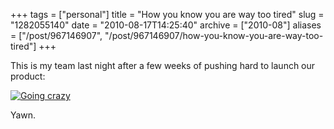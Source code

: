 +++
tags = ["personal"]
title = "How you know you are way too tired"
slug = "1282055140"
date = "2010-08-17T14:25:40"
archive = ["2010-08"]
aliases = ["/post/967146907", "/post/967146907/how-you-know-you-are-way-too-tired"]
+++

This is my team last night after a few weeks of pushing hard to launch our
product:

[![Going crazy][1]][2]

Yawn.

[1]: http://farm5.static.flickr.com/4081/4900642962_29a69c5476.jpg
[2]: http://www.flickr.com/photos/rjbismark90/4900642962/
